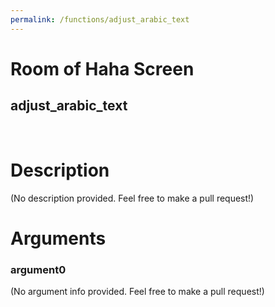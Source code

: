 ```yaml
---
permalink: /functions/adjust_arabic_text
---
```

# Room of Haha Screen  
## adjust_arabic_text  
&nbsp;  
# Description  
(No description provided. Feel free to make a pull request!) 
&nbsp;  
# Arguments
### argument0
(No argument info provided. Feel free to make a pull request!)
&nbsp;  



